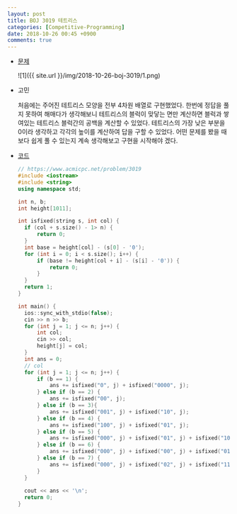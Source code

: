 ```yaml
---
layout: post
title: BOJ 3019 테트리스
categories: [Competitive-Programming]
date: 2018-10-26 00:45 +0900
comments: true
---
```


* [문제](https://www.acmicpc.net/problem/3019)

  ![1]({{ site.url }}/img/2018-10-26-boj-3019/1.png)

* 고민

  처음에는 주어진 테트리스 모양을 전부 4차원 배열로 구현했었다. 한번에 정답을 풀지 못하여 해매다가 생각해보니 테트리스의 블럭이 맞닿는 면만 계산하면 블럭과 쌓여있는 테트리스 블럭간의 공백을 계산할 수 있었다. 테트리스의 가장 낮은 부분을 0이라 생각하고 각각의 높이를 계산하여 답을 구할 수 있었다. 어떤 문제를 봤을 때 보다 쉽게 풀 수 있는지 계속 생각해보고 구현을 시작해야 겠다.

* [코드](https://github.com/Luvery93/Competitive-Programming/blob/master/BOJ/3019.cpp)

  ```c++
  // https://www.acmicpc.net/problem/3019
  #include <iostream>
  #include <string>
  using namespace std;
  
  int n, b;
  int height[1011];
  
  int isfixed(string s, int col) {
  	if (col + s.size() - 1> n) {
  		return 0;
  	}
  	int base = height[col] - (s[0] - '0');
  	for (int i = 0; i < s.size(); i++) {
  		if (base != height[col + i] - (s[i] - '0')) {
  			return 0;
  		}
  	}
  	return 1;
  }
  
  int main() {
  	ios::sync_with_stdio(false);
  	cin >> n >> b;
  	for (int j = 1; j <= n; j++) {
  		int col;
  		cin >> col;
  		height[j] = col;
  	}
  	int ans = 0;
  	// col
  	for (int j = 1; j <= n; j++) {
  		if (b == 1) {
  			ans += isfixed("0", j) + isfixed("0000", j);
  		} else if (b == 2) {
  			ans += isfixed("00", j);
  		} else if (b == 3){
  			ans += isfixed("001", j) + isfixed("10", j);
  		} else if (b == 4) {
  			ans += isfixed("100", j) + isfixed("01", j);
  		} else if (b == 5) {
  			ans += isfixed("000", j) + isfixed("01", j) + isfixed("101", j) + isfixed("10", j);
  		} else if (b == 6) {
  			ans += isfixed("000", j) + isfixed("00", j) + isfixed("011", j) + isfixed("20", j);
  		} else if (b == 7) {
  			ans += isfixed("000", j) + isfixed("02", j) + isfixed("110", j) + isfixed("00", j);
  		}
  	}
  	
  	cout << ans << '\n';
  	return 0;
  }
  ```
